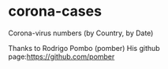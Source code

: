 # corona-cases
 Corona-virus numbers (by Country, by Date)


Thanks to Rodrigo Pombo (pomber)
His github page:https://github.com/pomber
